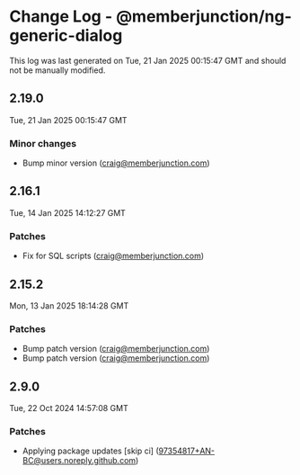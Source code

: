 # Change Log - @memberjunction/ng-generic-dialog

This log was last generated on Tue, 21 Jan 2025 00:15:47 GMT and should not be manually modified.

<!-- Start content -->

## 2.19.0

Tue, 21 Jan 2025 00:15:47 GMT

### Minor changes

- Bump minor version (craig@memberjunction.com)

## 2.16.1

Tue, 14 Jan 2025 14:12:27 GMT

### Patches

- Fix for SQL scripts (craig@memberjunction.com)

## 2.15.2

Mon, 13 Jan 2025 18:14:28 GMT

### Patches

- Bump patch version (craig@memberjunction.com)
- Bump patch version (craig@memberjunction.com)

## 2.9.0

Tue, 22 Oct 2024 14:57:08 GMT

### Patches

- Applying package updates [skip ci] (97354817+AN-BC@users.noreply.github.com)
